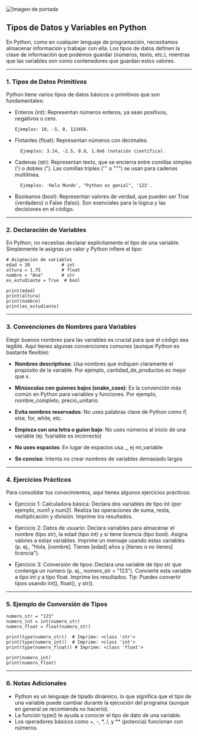 ![Imagen de portada](images/Python_desde_cero.png)

## Tipos de Datos y Variables en Python

En Python, como en cualquier lenguaje de programación, necesitamos almacenar información y trabajar con ella.
Los tipos de datos definen la clase de información que podemos guardar (números, texto, etc.), mientras que las variables son como contenedores que guardan estos valores.

---

### 1. Tipos de Datos Primitivos

Python tiene varios tipos de datos básicos o primitivos que son fundamentales:

- Enteros (int): Representan números enteros, ya sean positivos, negativos o cero.

      Ejemplos: 10, -5, 0, 123456.
  
- Flotantes (float): Representan números con decimales.

        Ejemplos: 3.14, -2.5, 0.0, 1.0e6 (notación científica).

- Cadenas (str): Representan texto, que se encierra entre comillas simples (') o dobles ("). Las comillas triples (''' o """) se usan para cadenas multilínea.

        Ejemplos: 'Hola Mundo', "Python es genial", '123'.

- Booleanos (bool): Representan valores de verdad, que pueden ser True (verdadero) o False (falso). Son esenciales para la lógica y las decisiones en el código.

---

### 2. Declaración de Variables

En Python, no necesitas declarar explícitamente el tipo de una variable. Simplemente le asignas un valor y Python infiere el tipo:

    # Asignación de variables
    edad = 30            # int
    altura = 1.75        # float
    nombre = "Ana"       # str
    es_estudiante = True  # bool
    
    print(edad)
    print(altura)
    print(nombre)
    print(es_estudiante)

---

### 3. Convenciones de Nombres para Variables

Elegir buenos nombres para las variables es crucial para que el código sea legible. Aquí tienes algunas convenciones comunes (aunque Python es bastante flexible):

- **Nombres descriptivos**: Usa nombres que indiquen claramente el propósito de la variable. Por ejemplo, cantidad_de_productos es mejor que x.

- **Minúsculas con guiones bajos (snake_case)**: Es la convención más común en Python para variables y funciones. Por ejemplo, nombre_completo, precio_unitario.

- **Evita nombres reservados**: No uses palabras clave de Python como if, else, for, while, etc.

- **Empieza con una letra o guion bajo**: No uses números al inicio de una variable (ej: 1variable es incorrecto)

- **No uses espacios**: En lugar de espacios usa _, ej mi_variable

- **Se conciso**: Intenta no crear nombres de variables demasiado largos

---

### 4. Ejercicios Prácticos

Para consolidar tus conocimientos, aquí tienes algunos ejercicios prácticos:

- Ejercicio 1: Calculadora básica:
  Declara dos variables de tipo int (por ejemplo, num1 y num2).
  Realiza las operaciones de suma, resta, multiplicación y división.
  Imprime los resultados.

- Ejercicio 2: Datos de usuario:
  Declara variables para almacenar el nombre (tipo str), la edad (tipo int) y si tiene licencia (tipo bool).
  Asigna valores a estas variables.
  Imprime un mensaje usando estas variables (p. ej., "Hola, [nombre]. Tienes [edad] años y [tienes o no tienes] licencia").

- Ejercicio 3: Conversión de tipos:
  Declara una variable de tipo str que contenga un número (p. ej., numero_str = "123").
  Convierte esta variable a tipo int y a tipo float.
  Imprime los resultados.
  Tip: Puedes convertir tipos usando int(), float(), y str().

--- 

### 5. Ejemplo de Conversión de Tipos
    numero_str = "123"
    numero_int = int(numero_str)
    numero_float = float(numero_str)

    print(type(numero_str))  # Imprime: <class 'str'>
    print(type(numero_int))  # Imprime: <class 'int'>
    print(type(numero_float)) # Imprime: <class 'float'>

    print(numero_int)
    print(numero_float)

---

### 6. Notas Adicionales

- Python es un lenguaje de tipado dinámico, lo que significa que el tipo de una variable puede cambiar durante la ejecución del programa (aunque en general se recomienda no hacerlo).
- La función type() te ayuda a conocer el tipo de dato de una variable.
- Los operadores básicos como +, -, *, /, y ** (potencia) funcionan con números.

